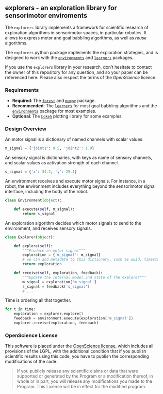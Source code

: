 ## explorers - an exploration library for sensorimotor enviroments

The `explorers` library implements a framework for scientific research of exploration algorithms in sensorimotor spaces, in particular robotics. It allows to express motor and goal babbling algorithms, as well as *reuse* algorithms.

The `explorers` python package implements the exploration strategies, and is designed to work with the [`environments`](https://github.com/humm/environments) and [`learners`](https://github.com/humm/learners) packages.

If you use the `explorers` library in your research, don't hesitate to contact the owner of this repository for any question, and so your paper can be referenced here. Please also respect the terms of the *OpenScience* licence.


### Requirements

* **Required**: The [`forest`](https://github.com/flowersteam/forest) and [`numpy`](http://www.numpy.org/) package.
* **Recommended**: The [`learners`](https://github.com/humm/learners) for most goal babbling algorithms and the [`environments`](https://github.com/humm/environments) package for most examples.
* **Optional**: The [`bokeh`](http://bokeh.pydata.org/) plotting library for some examples.


### Design Overview

An motor signal is a dictionary of named channels with scalar values:

```python
m_signal = {'joint1': 0.5, 'joint2': 1.0}
```

An sensory signal is dictionaries, with keys as name of sensory channels, and scalar values as activation strength of each channel.

```python
s_signal = {'x': 34.2, 'y': 25.1}
```

An environment receives and execute motor signals. For instance, in a robot, the environment includes everything beyond the sensorimotor signal interface, including the body of the robot.

```python
class Environment(object):

    def execute(self, m_signal):
        return s_signal
```

An exploration algorithm decides which motor signals to send to the environment, and receives sensory signals.

```python
class Explorer(object):

    def explore(self):
        """Produce an motor signal"""
        exploration = {'m_signal': m_signal}
        # we can add metadata to this dictionary, such as uuid, timestamp, etc.
        return exploration

    def receive(self, exploration, feedback):
        """Update the internal model and state of the explorer"""
        m_signal = exploration['m_signal']
        s_signal = feedback['s_signal']
        # ...
```

Time is ordering all that together.

```python
for t in time:
    exploration = explorer.explore()
    feedback = environment.execute(exploration['m_signal'])
    explorer.receive(exploration, feedback)
```

### OpenScience License

This software is placed under the [OpenScience license](http://fabien.benureau.com/openscience.html), which includes all provisions of the LGPL, with the additional condition that if you publish scientific results using this code, you have to publish the corresponding modifications of the code.

> If you publicly release any scientific claims or data that were supported or generated by the Program or a modification thereof, in whole or in part, you will release any modifications you made to the Program. This License will be in effect for the modified program.
